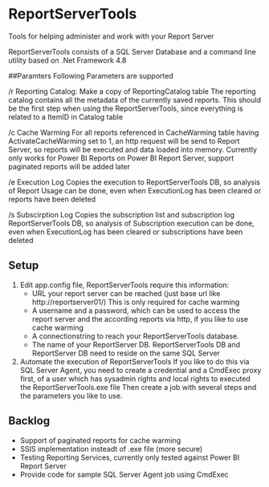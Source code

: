 # ReportServerTools
Tools for helping administer and work with your Report Server

ReportServerTools consists of a SQL Server Database and a command line utility based on .Net Framework 4.8

##Paramters
Following Parameters are supported

/r Reporting Catalog: Make a copy of ReportingCatalog table
The reporting catalog contains all the metadata of the currently saved reports. This should be the first step when using the ReportServerTools, since everything is related to a ItemID in Catalog table

/c Cache Warming
For all reports referenced in CacheWarming table having ActivateCacheWarming set to 1, an http request will be send to Report Server, so reports will be executed and data loaded into memory. 
Currently only works for Power BI Reports on Power BI Report Server, support paginated reports will be added later

/e Execution Log
Copies the execution to ReportServerTools DB, so analysis of Report Usage can be done, even when ExecutionLog has been cleared or reports have been deleted

/s Subscirption Log
Copies the subscription list and subscription log  ReportServerTools DB, so analysis of Subscription execution can be done, even when ExecutionLog has been cleared or subscriptions have been deleted

## Setup
1. Edit app.config file, ReportServerTools require this information:
   - URL your report server can be reached (just base url like http://reportserver01/)
     This is only required for cache warming
   - A username and a password, which can be used to access the report server and the according reports via http, if you like to use cache warming
   - A connectionstring to reach your ReportServerTools database. 
   - The name of your ReportServer DB. ReportServerTools DB and ReportServer DB need to reside on the same SQL Server 
2. Automate the execution of ReportServerTools
   If you like to do this via SQL Server Agent, you need to create a credential and a CmdExec proxy first, of a user which has sysadmin rights and local rights to executed the ReportServerTools.exe file
   Then create a job with several steps and the parameters you like to use.   

## Backlog
- Support of paginated reports for cache warming
- SSIS implementation insteadt of .exe file (more secure)
- Testing Reporting Services, currently only tested against Power BI Report Server
- Provide code for sample SQL Server Agent job using CmdExec
